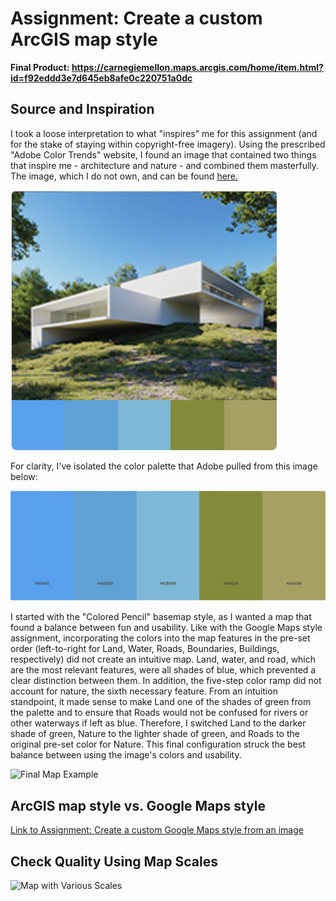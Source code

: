 # Assignment: Create a custom ArcGIS map style

**Final Product: https://carnegiemellon.maps.arcgis.com/home/item.html?id=f92eddd3e7d645eb8afe0c220751a0dc**

## Source and Inspiration

I took a loose interpretation to what "inspires" me for this assignment (and for the stake of staying within copyright-free imagery). Using the prescribed "Adobe Color Trends" website, I found an image that contained two things that inspire me - architecture and nature - and combined them masterfully. The image, which I do not own, and can be found [here.](https://www.behance.net/gallery/90619697/House-in-Rio-de-Janeiro?tracking_source=curated_galleries_list)

![Image of House in Nature](assignment2inspiration.png)

For clarity, I've isolated the color palette that Adobe pulled from this image below:

![House Color Palette](assignment2palette.png)

I started with the "Colored Pencil" basemap style, as I wanted a map that found a balance between fun and usability. Like with the Google Maps style assignment, incorporating the colors into the map features in the pre-set order (left-to-right for Land, Water, Roads, Boundaries, Buildings, respectively) did not create an intuitive map. Land, water, and road, which are the most relevant features, were all shades of blue, which prevented a clear distinction between them. In addition, the five-step color ramp did not account for nature, the sixth necessary feature. From an intuition standpoint, it made sense to make Land one of the shades of green from the palette and to ensure that Roads would not be confused for rivers or other waterways if left as blue. Therefore, I switched Land to the darker shade of green, Nature to the lighter shade of green, and Roads to the original pre-set color for Nature. This final configuration struck the best balance between using the image's colors and usability.

![Final Map Example](assignment2examplemap.png)



## ArcGIS map style vs. Google Maps style

[Link to Assignment: Create a custom Google Maps style from an image](https://iansnyder5.github.io/gis-portfolio/google_map_style_philly.html)

## Check Quality Using Map Scales

![Map with Various Scales](assignment2mapstyle.png)
